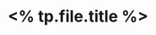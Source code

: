 ---
id: 
title: <% tp.file.title %>
authors: []
description: 
image: 
url: 
public: false
created: <% tp.file.creation_date() %>
modified: <% tp.file.last_modified_date() %>
status: 
categories: []
tags: []
aliases: []
links: []
---